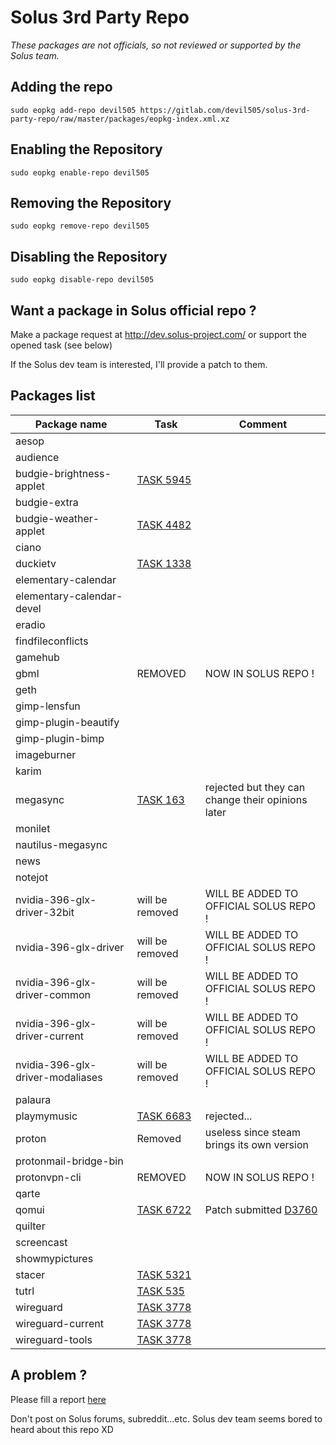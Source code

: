Solus 3rd Party Repo
======

*These packages are not officials, so not reviewed or supported by the Solus team.*

## Adding the repo

`sudo eopkg add-repo devil505 https://gitlab.com/devil505/solus-3rd-party-repo/raw/master/packages/eopkg-index.xml.xz`
 
## Enabling the Repository

`sudo eopkg enable-repo devil505`

## Removing the Repository

`sudo eopkg remove-repo devil505`

## Disabling the Repository

`sudo eopkg disable-repo devil505`

## Want a package in Solus official repo ?

Make a package request at <http://dev.solus-project.com/> or support the opened task (see below)

If the Solus dev team is interested, I'll provide a patch to them.

## Packages list


| Package name| Task | Comment
| --- | --- | ---
| aesop |  | 
| audience |  | 
| budgie-brightness-applet | [TASK 5945](https://dev.solus-project.com/T5495) | 
| budgie-extra |  | 
| budgie-weather-applet | [TASK 4482](https://dev.solus-project.com/T4482) | 
| ciano |  | 
| duckietv | [TASK 1338](https://dev.solus-project.com/T1338) |  | 
| elementary-calendar |  | 
| elementary-calendar-devel |  | 
| eradio |  | 
| findfileconflicts |  | 
| gamehub |  | 
| gbml | REMOVED | NOW IN SOLUS REPO ! |
| geth |  | 
| gimp-lensfun |  | 
| gimp-plugin-beautify |  | 
| gimp-plugin-bimp |  | 
| imageburner |  | 
| karim |  | 
| megasync | [TASK 163](https://dev.solus-project.com/T163)  | rejected but they can change their opinions later |
| monilet |  | 
| nautilus-megasync |  | 
| news |  | 
| notejot |  | 
| nvidia-396-glx-driver-32bit | will be removed | WILL BE ADDED TO OFFICIAL SOLUS REPO !|
| nvidia-396-glx-driver | will be removed  | WILL BE ADDED TO OFFICIAL SOLUS REPO !|
| nvidia-396-glx-driver-common | will be removed  | WILL BE ADDED TO OFFICIAL SOLUS REPO !| 
| nvidia-396-glx-driver-current | will be removed  | WILL BE ADDED TO OFFICIAL SOLUS REPO !|
| nvidia-396-glx-driver-modaliases | will be removed  | WILL BE ADDED TO OFFICIAL SOLUS REPO !|
| palaura |  | 
| playmymusic | [TASK 6683](https://dev.solus-project.com/T6683) | rejected... | 
| proton | Removed | useless since steam brings its own version |
| protonmail-bridge-bin | | |
| protonvpn-cli | REMOVED | NOW IN SOLUS REPO ! | 
| qarte |  | 
| qomui | [TASK 6722](https://dev.solus-project.com/T6722) | Patch submitted [D3760](https://dev.solus-project.com/D3760) | 
| quilter |  | 
| screencast |  | 
| showmypictures |  | 
| stacer | [TASK 5321](https://dev.solus-project.com/T5321) | 
| tutrl | [TASK 535](https://dev.solus-project.com/T535) |  | 
| wireguard | [TASK 3778](https://dev.solus-project.com/T3778) |  | 
| wireguard-current | [TASK 3778](https://dev.solus-project.com/T3778) |  | 
| wireguard-tools | [TASK 3778](https://dev.solus-project.com/T3778) |  | 

## A problem ?

Please fill a report [here](https://gitlab.com/devil505/solus-3rd-party-repo/issues)

Don't post on Solus forums, subreddit...etc. Solus dev team seems bored to heard about this repo XD
